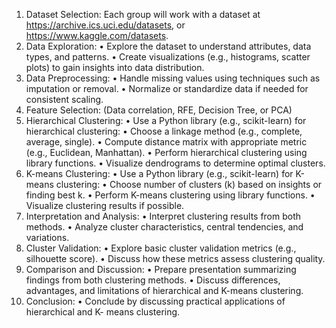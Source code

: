 1. Dataset Selection: Each group will work with a dataset at
https://archive.ics.uci.edu/datasets, or https://www.kaggle.com/datasets.
2. Data Exploration:
• Explore the dataset to understand attributes, data types, and patterns.
• Create visualizations (e.g., histograms, scatter plots) to gain insights
into data distribution.
3. Data Preprocessing:
• Handle missing values using techniques such as imputation or
removal.
• Normalize or standardize data if needed for consistent scaling.
4. Feature Selection: (Data correlation, RFE, Decision Tree, or PCA)
5. Hierarchical Clustering:
• Use a Python library (e.g., scikit-learn) for hierarchical clustering:
• Choose a linkage method (e.g., complete, average, single).
• Compute distance matrix with appropriate metric (e.g., Euclidean,
Manhattan).
• Perform hierarchical clustering using library functions.
• Visualize dendrograms to determine optimal clusters.
6. K-means Clustering:
• Use a Python library (e.g., scikit-learn) for K-means clustering:
• Choose number of clusters (k) based on insights or finding best k.
• Perform K-means clustering using library functions.
• Visualize clustering results if possible.
7. Interpretation and Analysis:
• Interpret clustering results from both methods.
• Analyze cluster characteristics, central tendencies, and variations.
8. Cluster Validation:
• Explore basic cluster validation metrics (e.g., silhouette score).
• Discuss how these metrics assess clustering quality.
9. Comparison and Discussion:
• Prepare presentation summarizing findings from both clustering
methods.
• Discuss differences, advantages, and limitations of hierarchical and
K-means clustering.
10. Conclusion:
• Conclude by discussing practical applications of hierarchical and K-
means clustering.
